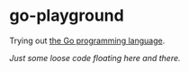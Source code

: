 # go-playground
Trying out [the Go programming language](https://go.dev/).

_Just some loose code floating here and there._
